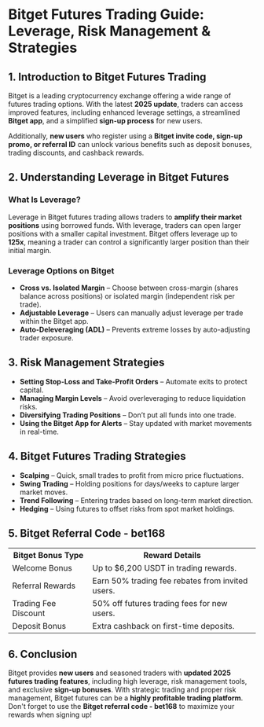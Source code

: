 <h1>Bitget Futures Trading Guide: Leverage, Risk Management & Strategies</h1>
<h2>1. Introduction to Bitget Futures Trading</h2>
<p>Bitget is a leading cryptocurrency exchange offering a wide range of futures trading options. With the latest <strong>2025 update</strong>, traders can access improved features, including enhanced leverage settings, a streamlined <strong>Bitget app</strong>, and a simplified <strong>sign-up process</strong> for new users.</p>
<p>Additionally, <strong>new users</strong> who register using a <strong>Bitget invite code, sign-up promo, or referral ID</strong> can unlock various benefits such as deposit bonuses, trading discounts, and cashback rewards.</p>

<h2>2. Understanding Leverage in Bitget Futures</h2>
<h3>What Is Leverage?</h3>
<p>Leverage in Bitget futures trading allows traders to <strong>amplify their market positions</strong> using borrowed funds. With leverage, traders can open larger positions with a smaller capital investment. Bitget offers leverage up to <strong>125x</strong>, meaning a trader can control a significantly larger position than their initial margin.</p>

<h3>Leverage Options on Bitget</h3>
<ul>
    <li><strong>Cross vs. Isolated Margin</strong> – Choose between cross-margin (shares balance across positions) or isolated margin (independent risk per trade).</li>
    <li><strong>Adjustable Leverage</strong> – Users can manually adjust leverage per trade within the Bitget app.</li>
    <li><strong>Auto-Deleveraging (ADL)</strong> – Prevents extreme losses by auto-adjusting trader exposure.</li>
</ul>

<h2>3. Risk Management Strategies</h2>
<ul>
    <li><strong>Setting Stop-Loss and Take-Profit Orders</strong> – Automate exits to protect capital.</li>
    <li><strong>Managing Margin Levels</strong> – Avoid overleveraging to reduce liquidation risks.</li>
    <li><strong>Diversifying Trading Positions</strong> – Don’t put all funds into one trade.</li>
    <li><strong>Using the Bitget App for Alerts</strong> – Stay updated with market movements in real-time.</li>
</ul>

<h2>4. Bitget Futures Trading Strategies</h2>
<ul>
    <li><strong>Scalping</strong> – Quick, small trades to profit from micro price fluctuations.</li>
    <li><strong>Swing Trading</strong> – Holding positions for days/weeks to capture larger market moves.</li>
    <li><strong>Trend Following</strong> – Entering trades based on long-term market direction.</li>
    <li><strong>Hedging</strong> – Using futures to offset risks from spot market holdings.</li>
</ul>

<h2>5. Bitget Referral Code - bet168</h2>
<table>
    <tr>
        <th>Bitget Bonus Type</th>
        <th>Reward Details</th>
    </tr>
    <tr>
        <td>Welcome Bonus</td>
        <td>Up to $6,200 USDT in trading rewards.</td>
    </tr>
    <tr>
        <td>Referral Rewards</td>
        <td>Earn 50% trading fee rebates from invited users.</td>
    </tr>
    <tr>
        <td>Trading Fee Discount</td>
        <td>50% off futures trading fees for new users.</td>
    </tr>
    <tr>
        <td>Deposit Bonus</td>
        <td>Extra cashback on first-time deposits.</td>
    </tr>
</table>

<h2>6. Conclusion</h2>
<p>Bitget provides <strong>new users</strong> and seasoned traders with <strong>updated 2025 futures trading features</strong>, including high leverage, risk management tools, and exclusive <strong>sign-up bonuses</strong>. With strategic trading and proper risk management, Bitget futures can be a <strong>highly profitable trading platform</strong>. Don't forget to use the <strong>Bitget referral code - bet168</strong> to maximize your rewards when signing up!</p>
